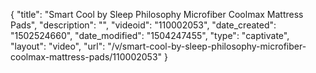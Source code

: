 {
    "title": "Smart Cool by Sleep Philosophy Microfiber Coolmax Mattress Pads",
    "description": "",
    "videoid": "110002053",
    "date_created": "1502524660",
    "date_modified": "1504247455",
    "type": "captivate",
    "layout": "video",
    "url": "\/v\/smart-cool-by-sleep-philosophy-microfiber-coolmax-mattress-pads\/110002053"
}